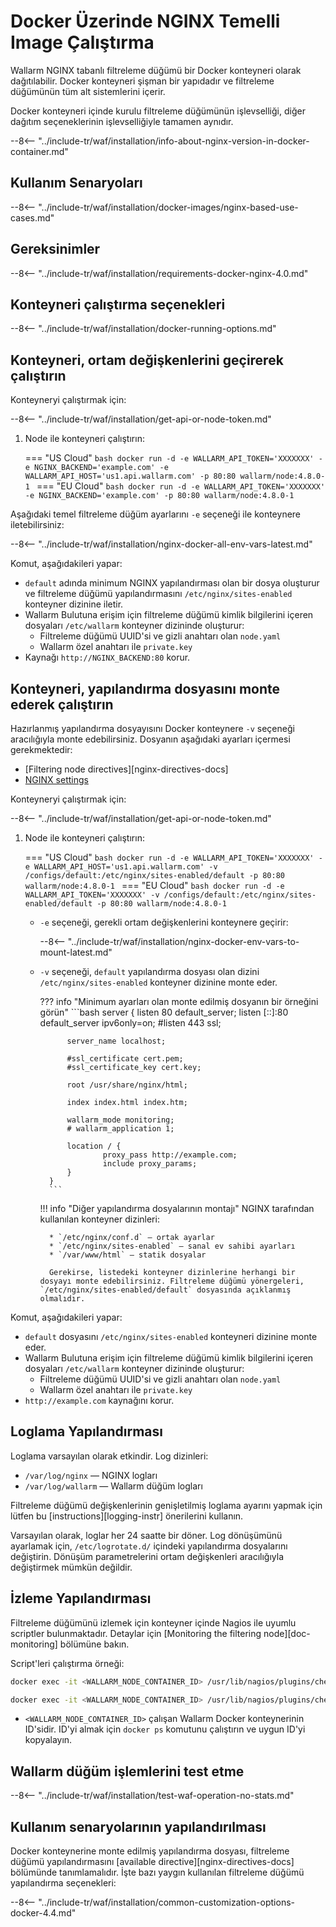 # Docker Üzerinde NGINX Temelli Image Çalıştırma

Wallarm NGINX tabanlı filtreleme düğümü bir Docker konteyneri olarak dağıtılabilir. Docker konteyneri şişman bir yapıdadır ve filtreleme düğümünün tüm alt sistemlerini içerir.

Docker konteyneri içinde kurulu filtreleme düğümünün işlevselliği, diğer dağıtım seçeneklerinin işlevselliğiyle tamamen aynıdır.

--8<-- "../include-tr/waf/installation/info-about-nginx-version-in-docker-container.md"

## Kullanım Senaryoları

--8<-- "../include-tr/waf/installation/docker-images/nginx-based-use-cases.md"

## Gereksinimler

--8<-- "../include-tr/waf/installation/requirements-docker-nginx-4.0.md"

## Konteyneri çalıştırma seçenekleri

--8<-- "../include-tr/waf/installation/docker-running-options.md"

## Konteyneri, ortam değişkenlerini geçirerek çalıştırın 

Konteyneryi çalıştırmak için:

--8<-- "../include-tr/waf/installation/get-api-or-node-token.md"

1. Node ile konteyneri çalıştırın:

    === "US Cloud"
        ```bash
        docker run -d -e WALLARM_API_TOKEN='XXXXXXX' -e NGINX_BACKEND='example.com' -e WALLARM_API_HOST='us1.api.wallarm.com' -p 80:80 wallarm/node:4.8.0-1
        ```
    === "EU Cloud"
        ```bash
        docker run -d -e WALLARM_API_TOKEN='XXXXXXX' -e NGINX_BACKEND='example.com' -p 80:80 wallarm/node:4.8.0-1
        ```

Aşağıdaki temel filtreleme düğüm ayarlarını `-e` seçeneği ile konteynere iletebilirsiniz:

--8<-- "../include-tr/waf/installation/nginx-docker-all-env-vars-latest.md"

Komut, aşağıdakileri yapar:

* `default` adında minimum NGINX yapılandırması olan bir dosya oluşturur ve filtreleme düğümü yapılandırmasını `/etc/nginx/sites-enabled` konteyner dizinine iletir.
* Wallarm Bulutuna erişim için filtreleme düğümü kimlik bilgilerini içeren dosyaları `/etc/wallarm` konteyner dizininde oluşturur:
    * Filtreleme düğümü UUID'si ve gizli anahtarı olan `node.yaml`
    * Wallarm özel anahtarı ile `private.key`
* Kaynağı `http://NGINX_BACKEND:80` korur.

## Konteyneri, yapılandırma dosyasını monte ederek çalıştırın

Hazırlanmış yapılandırma dosyayısını Docker konteynere `-v` seçeneği aracılığıyla monte edebilirsiniz. Dosyanın aşağıdaki ayarları içermesi gerekmektedir:

* [Filtering node directives][nginx-directives-docs]
* [NGINX settings](https://nginx.org/en/docs/beginners_guide.html)

Konteyneryi çalıştırmak için:

--8<-- "../include-tr/waf/installation/get-api-or-node-token.md"

1. Node ile konteyneri çalıştırın:

    === "US Cloud"
        ```bash
        docker run -d -e WALLARM_API_TOKEN='XXXXXXX' -e WALLARM_API_HOST='us1.api.wallarm.com' -v /configs/default:/etc/nginx/sites-enabled/default -p 80:80 wallarm/node:4.8.0-1
        ```
    === "EU Cloud"
        ```bash
        docker run -d -e WALLARM_API_TOKEN='XXXXXXX' -v /configs/default:/etc/nginx/sites-enabled/default -p 80:80 wallarm/node:4.8.0-1
        ```

    * `-e` seçeneği, gerekli ortam değişkenlerini konteynere geçirir:

        --8<-- "../include-tr/waf/installation/nginx-docker-env-vars-to-mount-latest.md"
    
    * `-v` seçeneği, `default` yapılandırma dosyası olan dizini `/etc/nginx/sites-enabled` konteyner dizinine monte eder.

        ??? info "Minimum ayarları olan monte edilmiş dosyanın bir örneğini görün"
            ```bash
            server {
                listen 80 default_server;
                listen [::]:80 default_server ipv6only=on;
                #listen 443 ssl;

                server_name localhost;

                #ssl_certificate cert.pem;
                #ssl_certificate_key cert.key;

                root /usr/share/nginx/html;

                index index.html index.htm;

                wallarm_mode monitoring;
                # wallarm_application 1;

                location / {
                        proxy_pass http://example.com;
                        include proxy_params;
                }
            }
            ```

        !!! info "Diğer yapılandırma dosyalarının montajı"
            NGINX tarafından kullanılan konteyner dizinleri:

            * `/etc/nginx/conf.d` — ortak ayarlar
            * `/etc/nginx/sites-enabled` — sanal ev sahibi ayarları
            * `/var/www/html` — statik dosyalar

            Gerekirse, listedeki konteyner dizinlerine herhangi bir dosyayı monte edebilirsiniz. Filtreleme düğümü yönergeleri, `/etc/nginx/sites-enabled/default` dosyasında açıklanmış olmalıdır.

Komut, aşağıdakileri yapar:

* `default` dosyasını `/etc/nginx/sites-enabled` konteyneri dizinine monte eder.
* Wallarm Bulutuna erişim için filtreleme düğümü kimlik bilgilerini içeren dosyaları `/etc/wallarm` konteyner dizininde oluşturur:
    * Filtreleme düğümü UUID'si ve gizli anahtarı olan `node.yaml`
    * Wallarm özel anahtarı ile `private.key`
* `http://example.com` kaynağını korur.

## Loglama Yapılandırması

Loglama varsayılan olarak etkindir. Log dizinleri:

* `/var/log/nginx` — NGINX logları
* `/var/log/wallarm` — Wallarm düğüm logları

Filtreleme düğümü değişkenlerinin genişletilmiş loglama ayarını yapmak için lütfen bu [instructions][logging-instr] önerilerini kullanın.

Varsayılan olarak, loglar her 24 saatte bir döner. Log dönüşümünü ayarlamak için, `/etc/logrotate.d/` içindeki yapılandırma dosyalarını değiştirin. Dönüşüm parametrelerini ortam değişkenleri aracılığıyla değiştirmek mümkün değildir.

## İzleme Yapılandırması

Filtreleme düğümünü izlemek için konteyner içinde Nagios ile uyumlu scriptler bulunmaktadır. Detaylar için [Monitoring the filtering node][doc-monitoring] bölümüne bakın.

Script'leri çalıştırma örneği:

``` bash
docker exec -it <WALLARM_NODE_CONTAINER_ID> /usr/lib/nagios/plugins/check_wallarm_tarantool_timeframe -w 1800 -c 900
```

``` bash
docker exec -it <WALLARM_NODE_CONTAINER_ID> /usr/lib/nagios/plugins/check_wallarm_export_delay -w 120 -c 300
```

* `<WALLARM_NODE_CONTAINER_ID>` çalışan Wallarm Docker konteynerinin ID'sidir. ID'yi almak için `docker ps` komutunu çalıştırın ve uygun ID'yi kopyalayın.

## Wallarm düğüm işlemlerini test etme

--8<-- "../include-tr/waf/installation/test-waf-operation-no-stats.md"

## Kullanım senaryolarının yapılandırılması

Docker konteynerine monte edilmiş yapılandırma dosyası, filtreleme düğümü yapılandırmasını [available directive][nginx-directives-docs] bölümünde tanımlamalıdır. İşte bazı yaygın kullanılan filtreleme düğümü yapılandırma seçenekleri:

--8<-- "../include-tr/waf/installation/common-customization-options-docker-4.4.md"